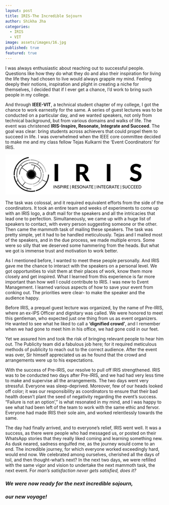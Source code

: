 ```yaml
---
layout: post
title: IRIS-The Incredible Sojourn
author: Shikha Jha
categories:
  - IRIS
  - VIT
image: assets/images/16.jpg
published: true
featured: true
---
```

I was always enthusiastic about reaching out to successful people. Questions like how they do what they do and also their inspiration for living the life they had chosen to live would always grapple my mind. Feeling deeply their notions, inspiration and plight in creating a niche for themselves, I decided that if I ever get a chance, I’d work to bring such people in my college.

And through **IEEE-VIT**, a technical student chapter of my college, I got the chance to work earnestly for the same. A series of guest lectures was to be conducted on a particular day, and we wanted speakers, not only from technical background, but from various domains and walks of life. The event was christened **IRIS-Inspire, Resonate, Integrate and Succeed**. The goal was clear: bring students across achievers that could propel them to succeed in life. I was overwhelmed when the IEEE core committee decided to make me and my class fellow Tejas Kulkarni the ‘Event Coordinators’ for IRIS.

![IRIS logo](assets/images/iris1-463x128.png "Title")


The task was colossal, and it required equivalent efforts from the side of the coordinators. It took an entire team and weeks of experiments to come up with an IRIS logo, a draft mail for the speakers and all the intricacies that lead one to perfection. Simultaneously, we came up with a huge list of speakers to contact, with every person suggesting someone or the other. Then came the mammoth task of mailing these speakers. The task was pretty simple, yet it had to be handled meticulously. Tejas and I mailed most of the speakers, and in the due process, we made multiple errors. Some were so silly that we deserved some hammering from the heads. But what we got is immense trust and motivation to work better.

As I mentioned before, I wanted to meet these people personally. And IRIS gave me the chance to interact with the speakers on a personal level. We got opportunities to visit them at their places of work, know them more closely and get inspired. What I learned from this experience is far more important than how well I could contribute to IRIS. I was new to Event Management. I learned various aspects of how to save your event from conking out. The priorities were clear- to make the speaker and the audience happy.

Before IRIS, a prequel guest lecture was organized, by the name of Pre-IRIS, where an ex-IPS Officer and dignitary was called. We were honored to meet this gentleman, who expected just one thing from us as event organizers. He wanted to see what he liked to call a **‘dignified crowd’**, and I remember when we had gone to meet him in his office, we had gone cold in our feet.

Yet we assured him and took the risk of bringing relevant people to hear him out. The Publicity team did a fabulous job here; for it required meticulous methods of publicity to reach out to the correct audience. After the event was over, Sir himself appreciated us as he found that the crowd and arrangements were up to his expectations.

With the success of Pre-IRIS, our resolve to pull off IRIS strengthened. IRIS was to be conducted two days after Pre-IRIS, and we had had very less time to make and supervise all the arrangements. The two days went very stressful. Everyone was sleep-deprived. Moreover, few of our heads looked off color; it was our responsibility as coordinators to ensure that their bad health doesn’t plant the seed of negativity regarding the event’s success. “Failure is not an option’,” is what resonated in my mind, and I was happy to see what had been left of the team to work with the same ethic and fervor. Everyone had made IRIS their sole aim, and worked relentlessly towards the same.


The day had finally arrived, and to everyone’s relief, IRIS went well. It was a success, as there were people who had messaged us, or posted on their WhatsApp stories that they really liked coming and learning something new. As dusk neared, sadness engulfed me, as the journey would come to an end. The incredible journey, for which everyone worked exceedingly hard, would end now. We celebrated among ourselves, cherished all the days of toil, and then thought-what’s next? In the next two days, we were refilled with the same vigor and vision to undertake the next mammoth task, the next event. For _man’s satisfaction never gets satisfied, does it?_


### _We were now ready for the next incredible sojourn,_
### _our new voyage!_
